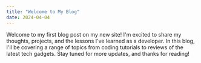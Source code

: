 ```yaml
---
title: "Welcome to My Blog"
date: 2024-04-04
---
```


Welcome to my first blog post on my new site! I'm excited to share my thoughts, projects, and the lessons I've learned as a developer. In this blog, I'll be covering a range of topics from coding tutorials to reviews of the latest tech gadgets. Stay tuned for more updates, and thanks for reading!
